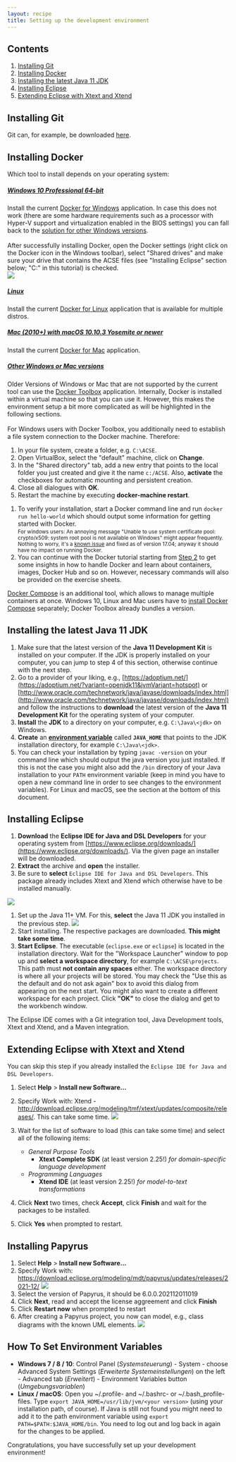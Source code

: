 ```yaml
---
layout: recipe
title: Setting up the development environment
---
```

## Contents

1. [Installing Git](#git)
1. [Installing Docker](#install)
1. [Installing the latest Java 11 JDK](#jdk)
1. [Installing Eclipse](#eclipse)
1. [Extending Eclipse with Xtext and Xtend](#plugins)

## <a id="git" name="git"></a>Installing Git
Git can, for example, be downloaded [here](https://git-scm.com/downloads).

## <a id="install" name="install"></a>Installing Docker

Which tool to install depends on your operating system:
<div class="accordion vertical">
   <section id="windows">
       <h5><a href="#windows">Windows 10 Professional 64-bit</a></h5><div>
       Install the current <a href="https://www.docker.com/docker-windows">Docker for Windows</a> application.
       In case this does not work (there are some hardware requirements such as a processor with Hyper-V support and virtualization enabled in the BIOS settings) you can fall back to the <a href="#legacy">solution for other Windows versions</a>.
       <br /><br />
       After successfully installing Docker, open the Docker settings (right click on the Docker icon in the Windows toolbar), select "Shared drives" and make sure your drive that contains the ACSE files (see "Installing Eclipse" section below; "C:" in this tutorial) is checked.
       <br />
       <img src="images/docker_shared_drives.png" />
   </div></section>
   <section id="linux">
       <h5><a href="#linux">Linux</a></h5><div>
       Install the current <a href="https://docs.docker.com/engine/installation/linux/">Docker for Linux</a> application that is available for multiple distros.
   </div></section>
   <section id="mac">
       <h5><a href="#mac">Mac (2010+) with macOS 10.10.3 Yosemite or newer</a></h5><div>
       Install the current <a href="https://www.docker.com/docker-mac">Docker for Mac</a> application.
   </div></section>
   <section id="legacy">
          <h5><a href="#legacy">Other Windows or Mac versions</a></h5>
<div>
          Older Versions of Windows or Mac that are not supported by the current tool can use the <a href="https://www.docker.com/products/docker-toolbox">Docker Toolbox</a> application.
          Internally, Docker is installed within a virtual machine so that you can use it.
          However, this makes the environment setup a bit more complicated as will be highlighted in the following sections.
          <br/><br/>
          For Windows users with Docker Toolbox, you additionally need to establish a file system connection to the Docker machine. Therefore:
        <ol>
          <li> In your file system, create a folder, e.g. <code class="highlighter-rouge">C:\ACSE</code>.</li>
          <li> Open VirtualBox, select the "default" machine, click on <b>Change</b>.</li>
          <li> In the "Shared directory" tab, add a new entry that points to the local folder you just created and give it the name <code class="highlighter-rouge">c:/ACSE</code>. Also, <b>activate</b> the checkboxes for automatic mounting and persistent creation.</li>
          <li> Close all dialogues with <b>OK</b>.</li>
          <li> Restart the machine by executing <b>docker-machine restart</b>.</li>
        </ol>
</div>
</section>
</div>

1. To verify your installation, start a Docker command line and run ``docker run hello-world`` which should output some information for getting started with Docker.
<br><small>For windows users: An annoying message "Unable to use system certificate pool: crypto/x509: system root pool is not available on Windows" might appear frequently. Nothing to worry, it's a [known issue](https://github.com/docker/docker/issues/30450) and fixed as of version 17.04; anyway it should have no impact on running Docker.</small>
1. You can continue with the Docker tutorial starting from [Step 2](https://docs.docker.com/get-started/part2/) to get some insights in how to handle Docker and learn about containers, images, Docker Hub and so on. However, necessary commands will also be provided on the exercise sheets.

[Docker Compose](https://docs.docker.com/compose/overview/) is an additional tool, which allows to manage multiple containers at once.
Windows 10, Linux and Mac users have to [install Docker Compose](https://docs.docker.com/compose/install/) separately; Docker Toolbox already bundles a version.

## <a id="jdk" name="jdk"></a>Installing the latest Java 11 JDK

1. Make sure that the latest version of the **Java 11 Development Kit** is installed on your computer. 
If the JDK is properly installed on your computer, you can jump to step 4 of this section, otherwise continue with the next step.
1. Go to a provider of your liking, e.g., [https://adoptium.net/](https://adoptium.net/?variant=openjdk11&jvmVariant=hotspot) or [http://www.oracle.com/technetwork/java/javase/downloads/index.html](http://www.oracle.com/technetwork/java/javase/downloads/index.html) and follow the instructions to **download** the latest version of the **Java 11 Development Kit** for the operating system of your computer.
1. **Install** the **JDK** to a directory on your computer, e.g. ``C:\Java\<jdk>`` on Windows.
1. **Create** an **[environment variable](#envvar)** called **``JAVA_HOME``** that points to the JDK installation directory, for example ``C:\Java\<jdk>``.
1. You can check your installation by typing ``javac -version`` on your command line which should output the java version you just installed. If this is not the case you might also add the ``/bin`` directory of your Java installation to your ``PATH`` environment variable (keep in mind you have to open a new command line in order to see changes to the environment variables). For Linux and macOS, see the section at the bottom of this document.

## <a id="eclipse" name="eclipse"></a>Installing Eclipse

1. **Download** the **Eclipse IDE for Java and DSL Developers** for your operating system from [https://www.eclipse.org/downloads/](https://www.eclipse.org/downloads/). Via the given page an installer will be downloaded.
2. **Extract** the archive and **open** the installer.
3. Be sure to **select** ``Eclipse IDE for Java and DSL Developers``. This package already includes Xtext and Xtend which otherwise have to be installed manually.

![](images/InstallEclipseXtextXtend.png)
1. Set up the Java 11+ VM. For this, **select** the Java 11 JDK you installed in the previous step.
![](images/SelectJDK.png)
1. Start installing. The respective packages are downloaded. **This might take some time**.
1. **Start Eclipse**. The executable (``eclipse.exe`` or ``eclipse``) is located in the installation directory. Wait for the "Workspace Launcher" window to pop up and **select a workspace directory**, for example ``C:\ACSE\projects``. This path must **not contain any spaces** either. The workspace directory is where all your projects will be stored. You may check the "Use this as the default and do not ask again" box to avoid this dialog from appearing on the next start. You might also want to create a different workspace for each project. Click **"OK"** to close the dialog and get to the workbench window.

The Eclipse IDE comes with a Git integration tool, Java Development tools, Xtext and Xtend, and a Maven integration.

## <a id="plugins" name="plugins"></a>Extending Eclipse with Xtext and Xtend
You can skip this step if you already installed the ``Eclipse IDE for Java and DSL Developers``.
1. Select **Help** > **Install new Software...**
1. Specify Work with: Xtend - http://download.eclipse.org/modeling/tmf/xtext/updates/composite/releases/. This can take some time.
![](images/XtendXtextInstallation.png)
1. Wait for the list of software to load (this can take some time) and select all of the following items:
    * _General Purpose Tools_
      * **Xtext Complete SDK** (at least version 2.25!)
        _for domain-specific language development_
    * _Programming Languages_
      * **Xtend IDE** (at least version 2.25!)
        _for model-to-text transformations_

1. Click **Next** two times, check **Accept**, click **Finish** and wait for the packages to be installed.
1. Click **Yes** when prompted to restart.

## <a id="papyrus" name="papyrus"></a>Installing Papyrus
1. Select **Help** > **Install new Software...**
1. Specify Work with: https://download.eclipse.org/modeling/mdt/papyrus/updates/releases/2021-12/
![](images/papyrus/WorkWithPapyrus.PNG)
1. Select the version of Papyrus, it should be 6.0.0.202112011019
1. Click **Next**, read and accept the license aggreement and click **Finish**
1. Click **Restart now** when prompted to restart
1. After creating a Papyrus project, you now can model, e.g., class diagrams with the known UML elements.
![](images/papyrus/Editor.PNG)
## <a id="envvar" name="envvar" />How To Set Environment Variables

* **Windows 7 / 8 / 10**: Control Panel (*Systemsteuerung*) - System - choose Advanced System Settings (*Erweiterte Systemeinstellungen*) on the left - Advanced tab (*Erweitert*) - Environment Variables button (*Umgebungsvariablen*)
* **Linux / macOS**: Open you ~/.profile- and ~/.bashrc- or ~/.bash_profile-files.  Type `export JAVA_HOME=/usr/lib/jvm/<your version>` (using your installation path, of course). If Java is still not found you might need to add it to the path environment variable using `export PATH=$PATH:$JAVA_HOME/bin`. You need to log out and log back in again for the changes to be applied.


Congratulations, you have successfully set up your development environment!
